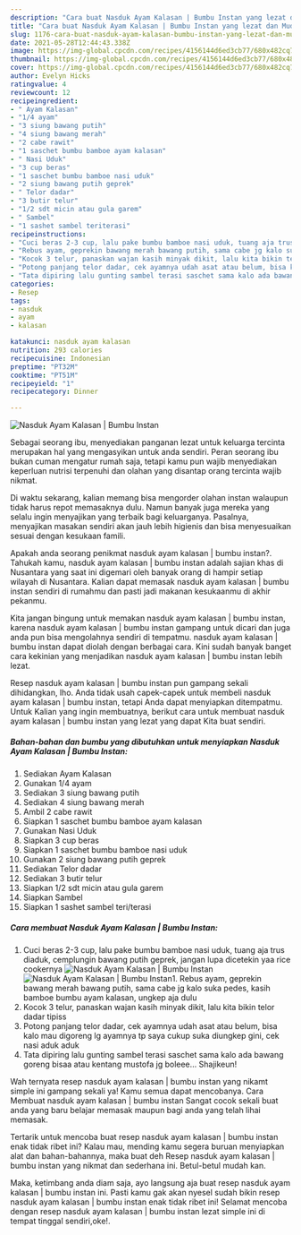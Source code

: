 ```yaml
---
description: "Cara buat Nasduk Ayam Kalasan | Bumbu Instan yang lezat dan Mudah Dibuat"
title: "Cara buat Nasduk Ayam Kalasan | Bumbu Instan yang lezat dan Mudah Dibuat"
slug: 1176-cara-buat-nasduk-ayam-kalasan-bumbu-instan-yang-lezat-dan-mudah-dibuat
date: 2021-05-28T12:44:43.338Z
image: https://img-global.cpcdn.com/recipes/4156144d6ed3cb77/680x482cq70/nasduk-ayam-kalasan-bumbu-instan-foto-resep-utama.jpg
thumbnail: https://img-global.cpcdn.com/recipes/4156144d6ed3cb77/680x482cq70/nasduk-ayam-kalasan-bumbu-instan-foto-resep-utama.jpg
cover: https://img-global.cpcdn.com/recipes/4156144d6ed3cb77/680x482cq70/nasduk-ayam-kalasan-bumbu-instan-foto-resep-utama.jpg
author: Evelyn Hicks
ratingvalue: 4
reviewcount: 12
recipeingredient:
- " Ayam Kalasan"
- "1/4 ayam"
- "3 siung bawang putih"
- "4 siung bawang merah"
- "2 cabe rawit"
- "1 saschet bumbu bamboe ayam kalasan"
- " Nasi Uduk"
- "3 cup beras"
- "1 saschet bumbu bamboe nasi uduk"
- "2 siung bawang putih geprek"
- " Telor dadar"
- "3 butir telur"
- "1/2 sdt micin atau gula garem"
- " Sambel"
- "1 sashet sambel teriterasi"
recipeinstructions:
- "Cuci beras 2-3 cup, lalu pake bumbu bamboe nasi uduk, tuang aja trus diaduk, cemplungin bawang putih geprek, jangan lupa dicetekin yaa rice cookernya"
- "Rebus ayam, geprekin bawang merah bawang putih, sama cabe jg kalo suka pedes, kasih bamboe bumbu ayam kalasan, ungkep aja dulu"
- "Kocok 3 telur, panaskan wajan kasih minyak dikit, lalu kita bikin telor dadar tipiss"
- "Potong panjang telor dadar, cek ayamnya udah asat atau belum, bisa kalo mau digoreng lg ayamnya tp saya cukup suka diungkep gini, cek nasi aduk aduk"
- "Tata dipiring lalu gunting sambel terasi saschet sama kalo ada bawang goreng bisaa atau kentang mustofa jg boleee... Shajikeun!"
categories:
- Resep
tags:
- nasduk
- ayam
- kalasan

katakunci: nasduk ayam kalasan 
nutrition: 293 calories
recipecuisine: Indonesian
preptime: "PT32M"
cooktime: "PT51M"
recipeyield: "1"
recipecategory: Dinner

---
```



![Nasduk Ayam Kalasan | Bumbu Instan](https://img-global.cpcdn.com/recipes/4156144d6ed3cb77/680x482cq70/nasduk-ayam-kalasan-bumbu-instan-foto-resep-utama.jpg)

Sebagai seorang ibu, menyediakan panganan lezat untuk keluarga tercinta merupakan hal yang mengasyikan untuk anda sendiri. Peran seorang ibu bukan cuman mengatur rumah saja, tetapi kamu pun wajib menyediakan keperluan nutrisi terpenuhi dan olahan yang disantap orang tercinta wajib nikmat.

Di waktu  sekarang, kalian memang bisa mengorder olahan instan walaupun tidak harus repot memasaknya dulu. Namun banyak juga mereka yang selalu ingin menyajikan yang terbaik bagi keluarganya. Pasalnya, menyajikan masakan sendiri akan jauh lebih higienis dan bisa menyesuaikan sesuai dengan kesukaan famili. 



Apakah anda seorang penikmat nasduk ayam kalasan | bumbu instan?. Tahukah kamu, nasduk ayam kalasan | bumbu instan adalah sajian khas di Nusantara yang saat ini digemari oleh banyak orang di hampir setiap wilayah di Nusantara. Kalian dapat memasak nasduk ayam kalasan | bumbu instan sendiri di rumahmu dan pasti jadi makanan kesukaanmu di akhir pekanmu.

Kita jangan bingung untuk memakan nasduk ayam kalasan | bumbu instan, karena nasduk ayam kalasan | bumbu instan gampang untuk dicari dan juga anda pun bisa mengolahnya sendiri di tempatmu. nasduk ayam kalasan | bumbu instan dapat diolah dengan berbagai cara. Kini sudah banyak banget cara kekinian yang menjadikan nasduk ayam kalasan | bumbu instan lebih lezat.

Resep nasduk ayam kalasan | bumbu instan pun gampang sekali dihidangkan, lho. Anda tidak usah capek-capek untuk membeli nasduk ayam kalasan | bumbu instan, tetapi Anda dapat menyiapkan ditempatmu. Untuk Kalian yang ingin membuatnya, berikut cara untuk membuat nasduk ayam kalasan | bumbu instan yang lezat yang dapat Kita buat sendiri.

<!--inarticleads1-->

##### Bahan-bahan dan bumbu yang dibutuhkan untuk menyiapkan Nasduk Ayam Kalasan | Bumbu Instan:

1. Sediakan  Ayam Kalasan
1. Gunakan 1/4 ayam
1. Sediakan 3 siung bawang putih
1. Sediakan 4 siung bawang merah
1. Ambil 2 cabe rawit
1. Siapkan 1 saschet bumbu bamboe ayam kalasan
1. Gunakan  Nasi Uduk
1. Siapkan 3 cup beras
1. Siapkan 1 saschet bumbu bamboe nasi uduk
1. Gunakan 2 siung bawang putih geprek
1. Sediakan  Telor dadar
1. Sediakan 3 butir telur
1. Siapkan 1/2 sdt micin atau gula garem
1. Siapkan  Sambel
1. Siapkan 1 sashet sambel teri/terasi




<!--inarticleads2-->

##### Cara membuat Nasduk Ayam Kalasan | Bumbu Instan:

1. Cuci beras 2-3 cup, lalu pake bumbu bamboe nasi uduk, tuang aja trus diaduk, cemplungin bawang putih geprek, jangan lupa dicetekin yaa rice cookernya
<img src="https://img-global.cpcdn.com/steps/8c800d68f50ef6ed/160x128cq70/nasduk-ayam-kalasan-bumbu-instan-langkah-memasak-1-foto.jpg" alt="Nasduk Ayam Kalasan | Bumbu Instan"><img src="https://img-global.cpcdn.com/steps/d9d113cb6bc7321a/160x128cq70/nasduk-ayam-kalasan-bumbu-instan-langkah-memasak-1-foto.jpg" alt="Nasduk Ayam Kalasan | Bumbu Instan">1. Rebus ayam, geprekin bawang merah bawang putih, sama cabe jg kalo suka pedes, kasih bamboe bumbu ayam kalasan, ungkep aja dulu
1. Kocok 3 telur, panaskan wajan kasih minyak dikit, lalu kita bikin telor dadar tipiss
1. Potong panjang telor dadar, cek ayamnya udah asat atau belum, bisa kalo mau digoreng lg ayamnya tp saya cukup suka diungkep gini, cek nasi aduk aduk
1. Tata dipiring lalu gunting sambel terasi saschet sama kalo ada bawang goreng bisaa atau kentang mustofa jg boleee... Shajikeun!




Wah ternyata resep nasduk ayam kalasan | bumbu instan yang nikamt simple ini gampang sekali ya! Kamu semua dapat mencobanya. Cara Membuat nasduk ayam kalasan | bumbu instan Sangat cocok sekali buat anda yang baru belajar memasak maupun bagi anda yang telah lihai memasak.

Tertarik untuk mencoba buat resep nasduk ayam kalasan | bumbu instan enak tidak ribet ini? Kalau mau, mending kamu segera buruan menyiapkan alat dan bahan-bahannya, maka buat deh Resep nasduk ayam kalasan | bumbu instan yang nikmat dan sederhana ini. Betul-betul mudah kan. 

Maka, ketimbang anda diam saja, ayo langsung aja buat resep nasduk ayam kalasan | bumbu instan ini. Pasti kamu gak akan nyesel sudah bikin resep nasduk ayam kalasan | bumbu instan enak tidak ribet ini! Selamat mencoba dengan resep nasduk ayam kalasan | bumbu instan lezat simple ini di tempat tinggal sendiri,oke!.

